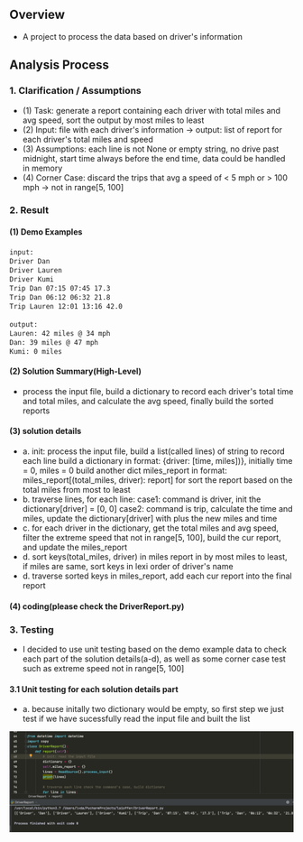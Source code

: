 ## Overview
* A project to process the data based on driver's information

## Analysis Process

### 1. Clarification / Assumptions 
* (1) Task: generate a report containing each driver with total miles and avg speed, sort the output by most miles
to least
* (2) Input: file with each driver's information -> output: list of report for each driver's total miles and speed 
* (3) Assumptions: each line is not None or empty string, no drive past midnight, start time always before the end time, data could be handled in memory
* (4) Corner Case: discard the trips that avg a speed of < 5 mph or > 100 mph -> not in range[5, 100]

### 2. Result
#### (1) Demo Examples
```
input:
Driver Dan
Driver Lauren
Driver Kumi
Trip Dan 07:15 07:45 17.3
Trip Dan 06:12 06:32 21.8
Trip Lauren 12:01 13:16 42.0

output:
Lauren: 42 miles @ 34 mph
Dan: 39 miles @ 47 mph
Kumi: 0 miles
```

#### (2) Solution Summary(High-Level)
* process the input file, build a dictionary to record each driver's total time and total miles, and calculate the avg speed, finally build the sorted reports

#### (3) solution details
* a. init: process the input file, build a list(called lines) of string to record each line
         build a dictionary in format: {driver: [time, miles])}, initially time = 0, miles = 0
         build another dict miles_report in format: miles_report[(total_miles, driver): report]
            for sort the report based on the total miles from most to least
* b. traverse lines, for each line:
   case1: command is driver, init the dictionary[driver] = [0, 0]
   case2: command is trip, calculate the time and miles, update the dictionary[driver] with plus the new miles and time
* c. for each driver in the dictionary, get the total miles and avg speed, filter the extreme speed that not in range[5, 100],
   build the cur report, and update the miles_report
* d. sort keys(total_miles, driver) in miles report in by most miles to least, if miles are same, sort keys in lexi order of
   driver's name
* d. traverse sorted keys in miles_report, add each cur report into the final report

#### (4) coding(please check the DriverReport.py)

### 3. Testing
* I decided to use unit testing based on the demo example data to check each part of the solution details(a-d), as well as some corner case test such as extreme speed not in range[5, 100]

#### 3.1 Unit testing for each solution details part 
* a. because initally two dictionary would be empty, so first step we just test if we have sucessfully read the input file and built the list 

![a](https://github.com/DAL185/Driver/blob/master/Testing/a.%20test%20input%20file%20read.png)


